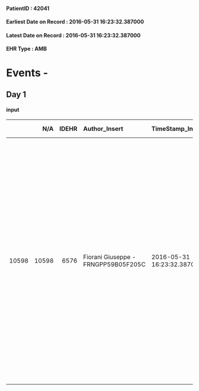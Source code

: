 
#### PatientID : 42041
#### Earliest Date on Record : 2016-05-31 16:23:32.387000
#### Latest Date on Record : 2016-05-31 16:23:32.387000
#### EHR Type : AMB

# Events - 

## Day 1

#### input
|       |    N/A |   IDEHR | Author_Insert                       | TimeStamp_Insert           | EHRType   |   PatientID |   IDDigitalSignDocument | persone_vicine   |   Unnamed: 0_x.1 |   IDANAMNESI_SOCIALE | Patient   | FamigliaAltro   | Paziente_T   | FamigliaAltro_T   |   Non_Rilevabile_x.1 | Note_Non_Rilevabile_x.1   | opt_Problemi   | Note_I                                                                                                                                                                                                                                                                                                                                                                                                                                       | chk_contr_sintomi   | opt_paziente_a   | opt_famiglia_a   | opt_adeguatezza   | ds_note_ad                                                                                                                  | opt_paziente_solo   | ds_note_con                                                                                              | opt_presente_assente   | Presenza_minori   | Caregiver_principale   | opt_capacita     | opt_necessario   | opt_presente   | opt_risorse_ec   | opt_paziente_psi   | opt_Ins_vol   | opt_paziente_ad   | opt_caregiver_ad   | opt_esenzione   | opt_inv_civile   |   ds_codice_es | Needs     | Fragility                    | opt_disponibilita_f   | opt_indennita_acc   | opt_legge   | opt_famiglia_psi   | opt_disponibilit_paz   |
|------:|-------:|--------:|:------------------------------------|:---------------------------|:----------|------------:|------------------------:|:-----------------|-----------------:|---------------------:|:----------|:----------------|:-------------|:------------------|---------------------:|:--------------------------|:---------------|:---------------------------------------------------------------------------------------------------------------------------------------------------------------------------------------------------------------------------------------------------------------------------------------------------------------------------------------------------------------------------------------------------------------------------------------------|:--------------------|:-----------------|:-----------------|:------------------|:----------------------------------------------------------------------------------------------------------------------------|:--------------------|:---------------------------------------------------------------------------------------------------------|:-----------------------|:------------------|:-----------------------|:-----------------|:-----------------|:---------------|:-----------------|:-------------------|:--------------|:------------------|:-------------------|:----------------|:-----------------|---------------:|:----------|:-----------------------------|:----------------------|:--------------------|:------------|:-------------------|:-----------------------|
| 10598 |  10598 |    6576 | Fiorani Giuseppe - FRNGPP59B05F205C | 2016-05-31 16:23:32.387000 | AMB       |       42041 |                  381400 | N/A              |             3378 |                 2193 | Si#1      | Si#1            | No#0         | Si#1              |                    0 | NR                        | No#0           | Il pz √® al corrente del LNH datato dal 2008,ma ignora la Tac recente che ha dimostrato la presenza di un tessuto solido neoplastico a partenza ignota, gi√† metastatico per interessamento linfonodale ed epatico.Il figlio √® al corrente delle gravi condizioni in cui si trova il pap√† ed √® venuto al colloquio,su indicazione dei sanitari del S.Carlo e del servizio sociale della struttura,per richiedere l'inserimento in hospice | controllo sintomi#0 | Indefinite#2     | Congruenti#1     | Si#1              | Viene richiesto da parte del figlio il trasferimento in hospice per la gestione dei sintomi avanzati di malattia oncologica | Si#1                | Il pz √® vedovo dal 2011 e vive da solo.Il figlio unico Massimo ha 63 anni √® cgt e vive nelle vicinanze | Presente#1             | No#0              | Il figlio Massimo      | Incrementabile#1 | Si#1             | No#0           | Adeguate#1       | No#0               | No#0          | Totale#2          | Totale#2           | Si#1            | No#0             |             48 | Clinici#0 | sovraccarico assistenziale#4 | Da verificare#2       | No#0                | No#0        | No#0               | Da verificare#2        |


